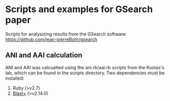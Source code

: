 # Scripts and examples for GSearch paper
Scripts for analysizing results from the GSearch software: https://github.com/jean-pierreBoth/gsearch

## ANI and AAI calculation
ANI and AAI was calcualted using the ani.rb/aai.rb scripts from the Kostas's lab, which can be found in the scripts directory. Two dependencies must be installed:
1. Ruby (>v2.7)
2. [Blast+](https://ftp.ncbi.nlm.nih.gov/blast/executables/LATEST/) (>v2.14.0)
